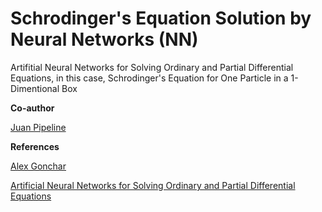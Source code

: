 # Schrodinger's Equation Solution by Neural Networks (NN)
Artifitial Neural Networks for Solving Ordinary and Partial Differential Equations, in this case, Schrodinger's Equation for One Particle in a 1-Dimentional Box

**Co-author**

[Juan Pipeline](https://github.com/juanpipeline)

**References**

[Alex Gonchar](https://github.com/Rachnog/Neural-Networks-for-Differential-Equations)

[Artificial Neural Networks for Solving Ordinary and Partial Differential Equations](https://arxiv.org/pdf/physics/9705023.pdf)
